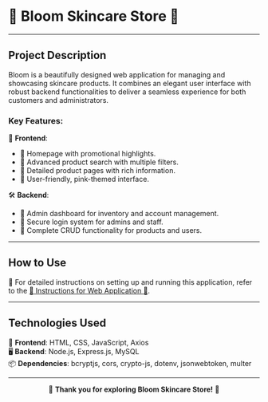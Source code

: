 # 🌸 **Bloom Skincare Store** 🌸

</div>

---

## **Project Description**
Bloom is a beautifully designed web application for managing and showcasing skincare products. It combines an elegant user interface with robust backend functionalities to deliver a seamless experience for both customers and administrators.

### **Key Features**:
💄 **Frontend**:
- 🌷 Homepage with promotional highlights.
- 🌸 Advanced product search with multiple filters.
- 🌺 Detailed product pages with rich information.
- 🌼 User-friendly, pink-themed interface.

🛠️ **Backend**:
- 🌟 Admin dashboard for inventory and account management.
- 🌸 Secure login system for admins and staff.
- 🌷 Complete CRUD functionality for products and users.

---

## **How to Use**
🔗 For detailed instructions on setting up and running this application, refer to the [🌸 Instructions for Web Application 🌸](./Instructions_for_Web_App.txt).

---

## **Technologies Used**
🎨 **Frontend**: HTML, CSS, JavaScript, Axios  
🖥️ **Backend**: Node.js, Express.js, MySQL  
📦 **Dependencies**: bcryptjs, cors, crypto-js, dotenv, jsonwebtoken, multer  

---

<div align="center">

🌸 **Thank you for exploring Bloom Skincare Store!** 🌸

</div>
